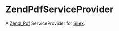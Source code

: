 ZendPdfServiceProvider
======================

A [Zend_Pdf][1] ServiceProvider for [Silex][2].

[1]: http://framework.zend.com/manual/en/zend.pdf.html
[2]: http://silex.sensiolabs.org/
